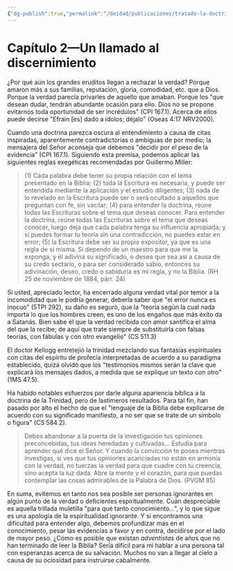 ```yaml
---
{"dg-publish":true,"permalink":"/deidad/publicaciones/tratado-la-doctrina-de-dios/03-capitulo-2-un-llamado-al-discernimiento/","dgPassFrontmatter":true}
---
```


# Capítulo 2—Un llamado al discernimiento

¿Por qué aún los grandes eruditos llegan a rechazar la verdad? Porque amaron más a sus familias, reputación, gloria, comodidad, etc. que a Dios. Porque la verdad parecía privarles de aquello que amaban. Porque los "que desean dudar, tendrán abundante ocasión para ello. Dios no se propone evitarnos toda oportunidad de ser incrédulos" (CPI 167.1). Acerca de ellos puede decirse "Efraín [es] dado a ídolos; déjalo" (Oseas 4:17 NRV2000).

Cuando una doctrina parezca oscura al entendimiento a causa de citas inspiradas, aparentemente contradictorias o ambiguas de por medio; la mensajera del Señor aconseja que debemos "decidir por el peso de la evidencia" (CPI 167.1). Siguiendo esta premisa, podemos aplicar las siguientes reglas exegéticas recomendadas por Guillermo Miller:

>(1) Cada palabra debe tener su propia relación con el tema presentado en la Biblia; (2) toda la Escritura es necesaria, y puede ser entendida mediante la aplicación y el estudio diligentes; (3) nada de lo revelado en la Escritura puede ser o será ocultado a aquellos que preguntan con fe, sin vacilar; (4) para entender la doctrina, reúne todas las Escrituras sobre el tema que deseas conocer. Para entender la doctrina, reúne todas las Escrituras sobre el tema que deseas conocer, luego deja que cada palabra tenga su influencia apropiada; y si puedes formar tu teoría sin una contradicción, no puedes estar en error; (5) la Escritura debe ser su propio expositor, ya que es una regla de sí misma. Si dependo de un maestro para que me la exponga, y él adivina su significado, o desea que sea así a causa de su credo sectario, o para ser considerado sabio, entonces su adivinación, deseo, credo o sabiduría es mi regla, y no la Biblia. (RH 25 de noviembre de 1884, párr. 24)

Si usted, apreciado lector, ha encerrado alguna verdad vital por temor a la incomodidad que le podría generar, debería saber que "el error nunca es inocuo" (5TPI 292), su daño es seguro, que la "teoría según la cual nada importa lo que los hombres creen, es uno de los engaños que más éxito da a Satanás. Bien sabe él que la verdad recibida con amor santifica el alma del que la recibe; de aquí que trate siempre de substituirla con falsas teorías, con fábulas y con otro evangelio" (CS 511.3)

El doctor Kellogg entretejió la trinidad mezclando sus fantasías espirituales con citas del espíritu de profecía interpretadas de acuerdo a su paradigma establecido, quizá olvidó que los "testimonios mismos serán la clave que explicará los mensajes dados, a medida que se explique un texto con otro" (1MS 47.5).

Ha habido notables esfuerzos por darle alguna apariencia bíblica a la doctrina de la Trinidad, pero de lastimeros resultados. Para tal fin, han pasado por alto el hecho de que el "lenguaje de la Biblia debe explicarse de acuerdo con su significado manifiesto, a no ser que se trate de un símbolo o figura" (CS 584.2).

>Debes abandonar a la puerta de la investigación tus opiniones preconcebidas, tus ideas heredadas y cultivadas... Estudia para aprender qué dice el Señor.  Y cuando la convicción te posea mientras investigas, si ves que tus opiniones acariciadas no están en armonía con la verdad, no tuerzas la verdad para que cuadre con tu creencia, sino acepta la luz dada. Abre la mente y el corazón, para que puedas contemplar las cosas admirables de la Palabra de Dios. (PVGM 85)

En suma, evitemos en tanto nos sea posible ser personas ignorantes en algún punto de la verdad o deficientes espiritualmente. Cuán despreciable es aquella trillada muletilla "para qué tanto conocimiento…", y lo que sigue es una apología de la espiritualidad ignorante. Y si encontramos una dificultad para entender algo, debemos profundizar más en el conocimiento, pesar las evidencias a favor y en contra, decidirse por el lado de mayor peso. ¿Cómo es posible que existan _adventistas_ de años que no han terminado de leer la Biblia? Sería difícil para mí hablar a una persona tal con esperanzas acerca de su salvación. Muchos no van a llegar al cielo a causa de su ociosidad para instruirse cabalmente.